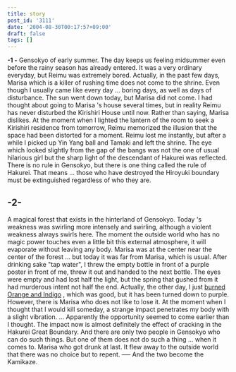 ```yaml
---
title: story
post_id: '3111'
date: '2004-08-30T00:17:57+09:00'
draft: false
tags: []
---
```


**-1 -** Gensokyo of early summer. The day keeps us feeling midsummer even before the rainy season has already entered. It was a very ordinary everyday, but Reimu was extremely bored. Actually, in the past few days, Marisa which is a killer of rushing time does not come to the shrine. Even though I usually came like every day ... boring days, as well as days of disturbance. The sun went down today, but Marisa did not come. I had thought about going to Marisa 's house several times, but in reality Reimu has never disturbed the Kirishiri House until now. Rather than saying, Marisa dislikes. At the moment when I lighted the lantern of the room to seek a Kirishiri residence from tomorrow, Reimu memorized the illusion that the space had been distorted for a moment. Reimu lost me instantly, but after a while I picked up Yin Yang ball and Tamaki and left the shrine. The eye which looked slightly from the gap of the bangs was not the one of usual hilarious girl but the sharp light of the descendant of Hakurei was reflected. There is no rule in Gensokyo, but there is one thing called the rule of Hakurei. That means ... those who have destroyed the Hiroyuki boundary must be extinguished regardless of who they are.

## -2-

A magical forest that exists in the hinterland of Gensokyo. Today 's weakness was swirling more intensely and swirling, although a violent weakness always swirls here. The moment the outside world who has no magic power touches even a little bit this external atmosphere, it will evaporate without leaving any body. Marisa was at the center near the center of the forest ... but today it was far from Marisa, which is usual. After drinking sake "tap water", I threw the empty bottle in front of a purple poster in front of me, threw it out and handed to the next bottle. The eyes were empty and had lost half the light, but the spring that gushed from it had murderous intent not half the end. Actually, the other day, I just [burned Orange and Indigo](/tag/yakumo-family?order=ASC) , which was good, but it has been turned down to purple. However, there is Marisa who does not like to lose it. At the moment when I thought that I would kill someday, a strange impact penetrates my body with a slight vibration. ... Apparently the opportunity seemed to come earlier than I thought. The impact now is almost definitely the effect of cracking in the Hakurei Great Boundary. And there are only two people in Gensokyo who can do such things. But one of them does not do such a thing ... when it comes to. Marisa who got drunk at last. It flew away to the outside world that there was no choice but to repent. ── And the two become the Kamikaze.